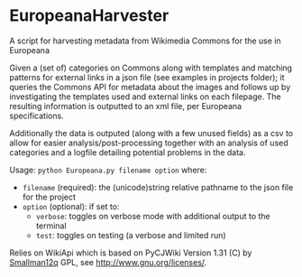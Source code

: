 EuropeanaHarvester
=================

A script for harvesting metadata from Wikimedia Commons for the use in Europeana

Given a (set of) categories on Commons along with templates and matching 
patterns for external links in a json file (see examples in projects folder); 
it queries the Commons API for metadata about the images and follows up 
by investigating the templates used and external links on each filepage. 
The resulting information is outputted to an xml file, per Europeana specifications.

Additionally the data is outputed (along with a few unused fields) as a 
csv to allow for easier analysis/post-processing together with an analysis 
of used categories and a logfile detailing potential problems in the data.

Usage: ```python Europeana.py filename option``` where:

* ```filename``` (required): the (unicode)string relative pathname to the json file for the project
* ```option``` (optional): if set to:
  * ```verbose```: toggles on verbose mode with additional output to the terminal
  *  ```test```: toggles on testing (a verbose and limited run)


Relies on WikiApi which is based on PyCJWiki Version 1.31 (C) by [Smallman12q](https://en.wikipedia.org/wiki/User_talk:Smallman12q) GPL, see http://www.gnu.org/licenses/.
